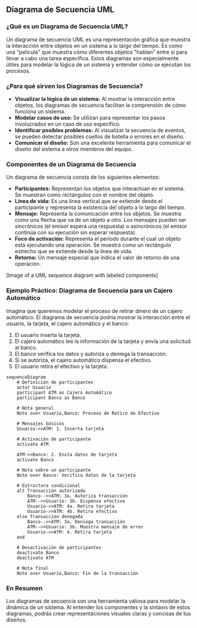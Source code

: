 ## Diagrama de Secuencia UML

### ¿Qué es un Diagrama de Secuencia UML?

Un diagrama de secuencia UML es una representación gráfica que muestra la interacción entre objetos en un sistema a lo largo del tiempo. Es como una "película" que muestra cómo diferentes objetos "hablan" entre sí para llevar a cabo una tarea específica. Estos diagramas son especialmente útiles para modelar la lógica de un sistema y entender cómo se ejecutan los procesos.

### ¿Para qué sirven los Diagramas de Secuencia?

* **Visualizar la lógica de un sistema:** Al mostrar la interacción entre objetos, los diagramas de secuencia facilitan la comprensión de cómo funciona un sistema.
* **Modelar casos de uso:** Se utilizan para representar los pasos involucrados en un caso de uso específico.
* **Identificar posibles problemas:** Al visualizar la secuencia de eventos, se pueden detectar posibles cuellos de botella o errores en el diseño.
* **Comunicar el diseño:** Son una excelente herramienta para comunicar el diseño del sistema a otros miembros del equipo.

### Componentes de un Diagrama de Secuencia

Un diagrama de secuencia consta de los siguientes elementos:

* **Participantes:** Representan los objetos que interactúan en el sistema. Se muestran como rectángulos con el nombre del objeto.
* **Línea de vida:** Es una línea vertical que se extiende desde el participante y representa la existencia del objeto a lo largo del tiempo.
* **Mensaje:** Representa la comunicación entre los objetos. Se muestra como una flecha que va de un objeto a otro. Los mensajes pueden ser sincrónicos (el emisor espera una respuesta) o asincrónicos (el emisor continúa con su ejecución sin esperar respuesta).
* **Foco de activación:** Representa el período durante el cual un objeto está ejecutando una operación. Se muestra como un rectángulo estrecho que se extiende desde la línea de vida.
* **Retorno:** Un mensaje especial que indica el valor de retorno de una operación.

[Image of a UML sequence diagram with labeled components]

### Ejemplo Práctico: Diagrama de Secuencia para un Cajero Automático

Imagina que queremos modelar el proceso de retirar dinero de un cajero automático. El diagrama de secuencia podría mostrar la interacción entre el usuario, la tarjeta, el cajero automático y el banco:

1. El usuario inserta la tarjeta.
2. El cajero automático lee la información de la tarjeta y envía una solicitud al banco.
3. El banco verifica los datos y autoriza o deniega la transacción.
4. Si se autoriza, el cajero automático dispensa el efectivo.
5. El usuario retira el efectivo y la tarjeta.

```mermaid
sequenceDiagram
    # Definición de participantes
    actor Usuario
    participant ATM as Cajero Automático
    participant Banco as Banco

    # Nota general
    Note over Usuario,Banco: Proceso de Retiro de Efectivo

    # Mensajes básicos
    Usuario->>ATM: 1. Inserta tarjeta
    
    # Activación de participante
    activate ATM
    
    ATM->>Banco: 2. Envía datos de tarjeta
    activate Banco
    
    # Nota sobre un participante
    Note over Banco: Verifica datos de la tarjeta

    # Estructura condicional
    alt Transacción autorizada
        Banco-->>ATM: 3a. Autoriza transacción
        ATM-->>Usuario: 3b. Dispensa efectivo
        Usuario->>ATM: 4a. Retira tarjeta
        Usuario->>ATM: 4b. Retira efectivo        
    else Transacción denegada
        Banco-->>ATM: 3a. Deniega transacción
        ATM-->>Usuario: 3b. Muestra mensaje de error
        Usuario->>ATM: 4. Retira tarjeta
    end

    # Desactivación de participantes
    deactivate Banco
    deactivate ATM

    # Nota final
    Note over Usuario,Banco: Fin de la transacción
```


### En Resumen

Los diagramas de secuencia son una herramienta valiosa para modelar la dinámica de un sistema. Al entender los componentes y la sintaxis de estos diagramas, podrás crear representaciones visuales claras y concisas de tus diseños.

